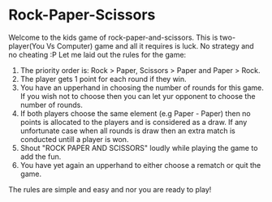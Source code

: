 # Rock-Paper-Scissors
Welcome to the kids game of rock-paper-and-scissors. This is two-player(You Vs Computer) game and all it requires is luck. No strategy and no cheating :P
Let me laid out the rules for the game:
1. The priority order is: Rock > Paper, Scissors > Paper and Paper > Rock.
2. The player gets 1 point for each round if they win.
3. You have an upperhand in choosing the number of rounds for this game. If you wish not to choose then you can let yur opponent to choose the number of rounds. 
4. If both players choose the same element (e.g Paper - Paper) then no points is allocated to the players and is considered as a draw. If any unfortunate case when all rounds is draw then an extra match is conducted untill a player is won.
5. Shout "ROCK PAPER AND SCISSORS" loudly while playing the game to add the fun. 
6. You have yet again an upperhand to either choose a rematch or quit the game.

The rules are simple and easy and nor you are ready to play!
